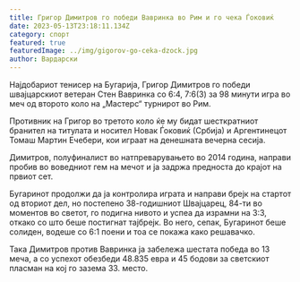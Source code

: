 ```yaml
---
title: Григор Димитров го победи Вавринка во Рим и го чека Ѓоковиќ
date: 2023-05-13T23:18:11.134Z
category: спорт
featured: true
featuredImage: ../img/gigorov-go-ceka-dzock.jpg
author: Вардарски
---
```

Најдобариот тенисер на Бугарија,  Григор Димитров го победи швајцарскиот ветеран Стен Вавринка со 6:4, 7:6(3) за 98 минути игра во меч од второто коло на „Мастерс“ турнирот во Рим.

Противник на Григор во третото коло ќе му бидат шесткратниот бранител на титулата и носител Новак Ѓоковиќ (Србија) и Аргентинецот Томаш Мартин Ечебери, кои играат на денешната вечерна сесија.

Димитров, полуфиналист во натпреварувањето во 2014 година, направи пробив во воведниот гем на мечот и ја задржа предноста до крајот на првиот сет.

Бугаринот продолжи да ја контролира играта и направи брејк на стартот од вториот дел, но постепено 38-годишниот Швајцарец, 84-ти во моментов во светот, го подигна нивото и успеа да израмни на 3:3, откако со што беше постигнат тајбрејк. Во него, сепак, Бугаринот беше солиден, водеше со 6:1 поени и тоа се покажа како решавачко.

Така Димитров против Вавринка ја забележа шестата победа во 13 меча, а со успехот обезбеди 48.835 евра и 45 бодови за светскиот пласман на кој го зазема 33. место.